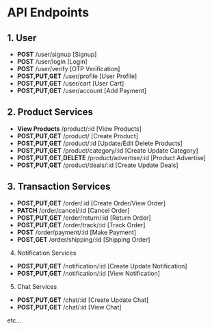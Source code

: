 # API Endpoints

## 1. User

- **POST** /user/signup [Signup]
- **POST** /user/login [Login]
- **POST** /user/verify [OTP Verification]
- **POST,PUT,GET** /user/profile [User Profile]
- **POST,PUT,GET** /user/cart [User Cart]
- **POST,PUT,GET** /user/account [Add Payment]

## 2. Product Services

- **View Products** /product/:id [View Products]
- **POST,PUT,GET** /product/ [Create Product]
- **POST,PUT,GET** /product/:id [Update/Edit Delete Products]
- **POST,PUT,GET** /product/category/:id [Create Update Category]
- **POST,PUT,GET,DELETE** /product/advertise/:id [Product Advertise]
- **POST,PUT,GET** /product/deals/:id [Create Update Deals]

## 3. Transaction Services

- **POST,PUT,GET** /order/:id [Create Order/View Order]
- **PATCH** /order/cancel/:id [Cancel Order]
- **POST,PUT,GET** /order/return/:id [Return Order]
- **POST,PUT,GET** /order/track/:id [Track Order]
- **POST** /order/payment/:id [Make Payment]
- **POST,GET** /order/shipping/:id [Shipping Order]

4. Notification Services

- **POST,PUT,GET** /notification/:id [Create Update Notification]
- **POST,PUT,GET** /notification/:id [View Notification]

5. Chat Services

- **POST,PUT,GET** /chat/:id [Create Update Chat]
- **POST,PUT,GET** /chat/:id [View Chat]

etc...
